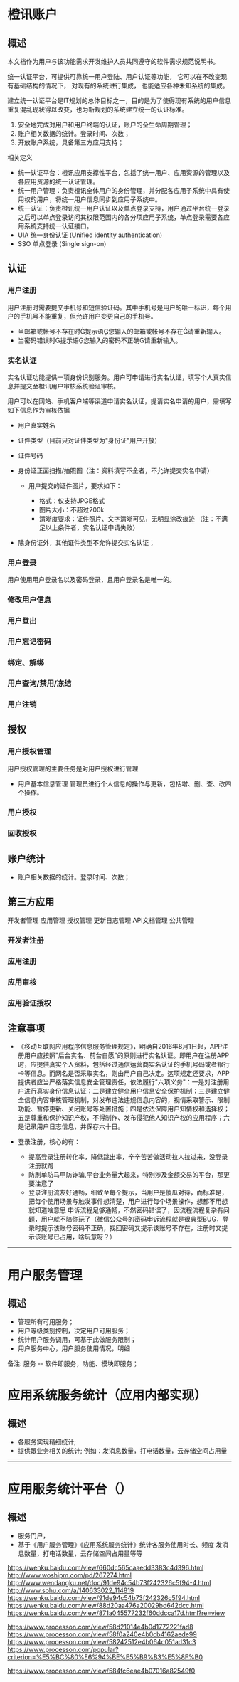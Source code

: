 # 橙讯账户

## 概述

本文档作为用户与该功能需求开发维护人员共同遵守的软件需求规范说明书。

统一认证平台，可提供可靠统一用户登陆、用户认证等功能， 它可以在不改变现有基础结构的情况下， 对现有的系统进行集成， 也能适应各种未知系统的集成。

建立统一认证平台是IT规划的总体目标之一，目的是为了使得现有系统的用户信息重复混乱现状得以改变，也为新规划的系统建立统一的认证标准。

1. 安全地完成对用户和用户终端的认证，账户的全生命周期管理；
2. 账户相关数据的统计。登录时间、次数；
3. 开放账户系统，具备第三方应用支持；

相关定义

- 统一认证平台：橙讯应用支撑性平台，包括了统一用户、应用资源的管理以及各应用资源的统一认证管理。
- 统一用户管理：负责橙讯全体用户的身份管理，并分配各应用子系统中具有使用权的用户，将统一用户信息同步到应用子系统中。
- 统一认证：负责橙讯统一用户认证以及单点登录支持，用户通过平台统一登录之后可以单点登录访问其权限范围内的各分项应用子系统，单点登录需要各应用系统支持统一认证接口。
- UIA 统一身份认证 (Unified identity authentication)
- SSO 单点登录 (Single sign-on)

## 认证

### 用户注册

用户注册时需要提交手机号和短信验证码。其中手机号是用户的唯一标识，每个用户的手机号不能重复，但允许用户变更自己的手机号。

- 当邮箱或帐号不存在时提示语您输入的邮箱或帐号不存在请重新输入。
- 当密码错误时提示语您输入的密码不正确请重新输入。

### 实名认证

实名认证功能提供一项身份识别服务。用户可申请进行实名认证，填写个人真实信息并提交至橙讯用户审核系统验证审核。

用户可以在网站、手机客户端等渠道申请实名认证，提请实名申请的用户，需填写如下信息作为审核依据

- 用户真实姓名
- 证件类型（目前只对证件类型为"身份证"用户开放）
- 证件号码
- 身份证正面扫描/拍照图（注：资料填写不全者，不允许提交实名申请）

  - 用户提交的证件图片，要求如下：

    - 格式：仅支持JPGE格式
    - 图片大小：不超过200k
    - 清晰度要求：证件照片、文字清晰可见，无明显涂改痕迹 （注：不满足以上条件者，实名认证申请失败）

- 除身份证外，其他证件类型不允许提交实名认证；

### 用户登录

用户使用用户登录名以及密码登录，且用户登录名是唯一的。

### 修改用户信息

### 用户登出

### 用户忘记密码

### 绑定、解绑

### 用户查询/禁用/冻结

### 用户注销

## 授权

### 用户授权管理

用户授权管理的主要任务是对用户授权进行管理

- 用户基本信息管理 管理员进行个人信息的操作与更新，包括增、删、查、改四个操作。

### 用户授权

### 回收授权

## 账户统计

- 账户相关数据的统计。登录时间、次数；

## 第三方应用

开发者管理 应用管理 授权管理 更新日志管理 API文档管理 公共管理

### 开发者注册

### 应用注册

### 应用审核

### 应用验证授权

## 注意事项

- 《移动互联网应用程序信息服务管理规定》，明确自2016年8月1日起，APP注册用户应按照"后台实名、前台自愿"的原则进行实名认证。即用户在注册APP时，应提供真实个人资料，包括经过通信运营商实名认证的手机号码或者银行卡等信息。而网名是否采取实名，则由用户自己决定。这项规定还要求，APP提供者应当严格落实信息安全管理责任，依法履行"六项义务"：一是对注册用户进行真实身份信息认证；二是建立健全用户信息安全保护机制；三是建立健全信息内容审核管理机制，对发布违法违规信息内容的，视情采取警示、限制功能、暂停更新、关闭账号等处置措施；四是依法保障用户知情权和选择权；五是尊重和保护知识产权，不得制作、发布侵犯他人知识产权的应用程序；六是记录用户日志信息，并保存六十日。

- 登录注册，核心的有：

  - 提高登录注册转化率，降低跳出率，辛辛苦苦做活动拉人拉过来，没登录注册就跑
  - 防刷单防马甲防诈骗,平台业务量大起来，特别涉及金额交易的平台，那更要注意了
  - 登录注册流友好通畅，细致至每个提示，当用户是傻瓜对待，而标准是，把每个使用场景与触发事件想清楚，用户进行每个场景操作，想都不用想就知道啥意思 申诉流程足够通畅，不然密码错误了，因流程流程复杂有问题，用户就不陪你玩了（微信公众号的密码申诉流程就是很典型BUG，登录时提示该账号密码不正确，找回密码又提示该账号不存在，注册时又提示该账号已占用，啥玩意呀？）

--------------------------------------------------------------------------------

# 用户服务管理

## 概述

- 管理所有可用服务；
- 用户等级类别控制，决定用户可用服务；
- 统计用户服务调用，可基于此做服务限制；
- 用户服务中心，用户服务使用情况，明细

备注: 服务 -- 软件即服务，功能、模块即服务；

# 应用系统服务统计（应用内部实现）

## 概述

- 各服务实现精细统计;
- 提供跟业务相关的统计; 例如：发消息数量，打电话数量，云存储空间占用量

--------------------------------------------------------------------------------

# 应用服务统计平台（）

## 概述

- 服务门户，
- 基于《用户服务管理》《应用系统服务统计》统计各服务使用时长、频度 发消息数量，打电话数量，云存储空间占用量等等

<https://wenku.baidu.com/view/660dc565caaedd3383c4d396.html> <http://www.woshipm.com/pd/267274.html> <http://www.wendangku.net/doc/91de94c54b73f242326c5f94-4.html> <http://www.sohu.com/a/140633022_114819> <https://wenku.baidu.com/view/91de94c54b73f242326c5f94.html> <https://wenku.baidu.com/view/88d20aa476a20029bd642dcc.html> <https://wenku.baidu.com/view/871a045577232f60ddcca17d.html?re=view>

<https://www.processon.com/view/58d21014e4b0d1772221fad8> <https://www.processon.com/view/58f0a240e4b0cb4162aede99> <https://www.processon.com/view/58242512e4b064c051ad31c3> <https://www.processon.com/popular?criterion=%E5%BC%80%E6%94%BE%E5%B9%B3%E5%8F%B0>

<https://www.processon.com/view/584fc6eae4b07016a82549f0>
